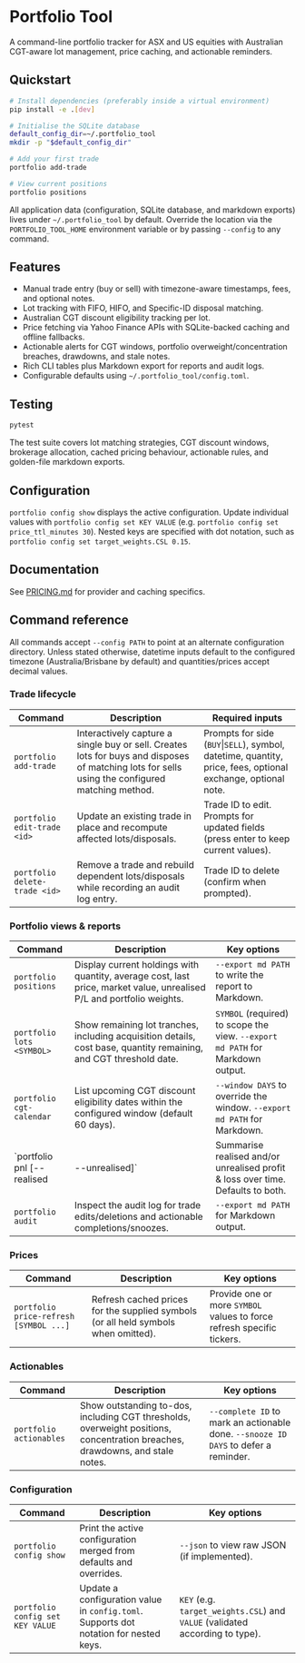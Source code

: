 # Portfolio Tool

A command-line portfolio tracker for ASX and US equities with Australian CGT-aware lot management, price caching, and actionable reminders.

## Quickstart

```bash
# Install dependencies (preferably inside a virtual environment)
pip install -e .[dev]

# Initialise the SQLite database
default_config_dir=~/.portfolio_tool
mkdir -p "$default_config_dir"

# Add your first trade
portfolio add-trade

# View current positions
portfolio positions
```

All application data (configuration, SQLite database, and markdown exports) lives under `~/.portfolio_tool` by default. Override the location via the `PORTFOLIO_TOOL_HOME` environment variable or by passing `--config` to any command.

## Features

- Manual trade entry (buy or sell) with timezone-aware timestamps, fees, and optional notes.
- Lot tracking with FIFO, HIFO, and Specific-ID disposal matching.
- Australian CGT discount eligibility tracking per lot.
- Price fetching via Yahoo Finance APIs with SQLite-backed caching and offline fallbacks.
- Actionable alerts for CGT windows, portfolio overweight/concentration breaches, drawdowns, and stale notes.
- Rich CLI tables plus Markdown export for reports and audit logs.
- Configurable defaults using `~/.portfolio_tool/config.toml`.

## Testing

```bash
pytest
```

The test suite covers lot matching strategies, CGT discount windows, brokerage allocation, cached pricing behaviour, actionable rules, and golden-file markdown exports.

## Configuration

`portfolio config show` displays the active configuration. Update individual values with `portfolio config set KEY VALUE` (e.g. `portfolio config set price_ttl_minutes 30`). Nested keys are specified with dot notation, such as `portfolio config set target_weights.CSL 0.15`.

## Documentation

See [PRICING.md](PRICING.md) for provider and caching specifics.


## Command reference

All commands accept `--config PATH` to point at an alternate configuration directory. Unless stated otherwise, datetime inputs
default to the configured timezone (Australia/Brisbane by default) and quantities/prices accept decimal values.

### Trade lifecycle

| Command | Description | Required inputs |
| --- | --- | --- |
| `portfolio add-trade` | Interactively capture a single buy or sell. Creates lots for buys and disposes of matching lots for sells using the configured matching method. | Prompts for side (`BUY`\|`SELL`), symbol, datetime, quantity, price, fees, optional exchange, optional note. |
| `portfolio edit-trade <id>` | Update an existing trade in place and recompute affected lots/disposals. | Trade ID to edit. Prompts for updated fields (press enter to keep current values). |
| `portfolio delete-trade <id>` | Remove a trade and rebuild dependent lots/disposals while recording an audit log entry. | Trade ID to delete (confirm when prompted). |

### Portfolio views & reports

| Command | Description | Key options |
| --- | --- | --- |
| `portfolio positions` | Display current holdings with quantity, average cost, last price, market value, unrealised P/L and portfolio weights. | `--export md PATH` to write the report to Markdown. |
| `portfolio lots <SYMBOL>` | Show remaining lot tranches, including acquisition details, cost base, quantity remaining, and CGT threshold date. | `SYMBOL` (required) to scope the view. `--export md PATH` for Markdown output. |
| `portfolio cgt-calendar` | List upcoming CGT discount eligibility dates within the configured window (default 60 days). | `--window DAYS` to override the window. `--export md PATH` for Markdown. |
| `portfolio pnl [--realised|--unrealised]` | Summarise realised and/or unrealised profit & loss over time. Defaults to both. | `--realised` or `--unrealised` to filter. `--export md PATH` for Markdown output. |
| `portfolio audit` | Inspect the audit log for trade edits/deletions and actionable completions/snoozes. | `--export md PATH` for Markdown output. |

### Prices

| Command | Description | Key options |
| --- | --- | --- |
| `portfolio price-refresh [SYMBOL ...]` | Refresh cached prices for the supplied symbols (or all held symbols when omitted). | Provide one or more `SYMBOL` values to force refresh specific tickers. |

### Actionables

| Command | Description | Key options |
| --- | --- | --- |
| `portfolio actionables` | Show outstanding to-dos, including CGT thresholds, overweight positions, concentration breaches, drawdowns, and stale notes. | `--complete ID` to mark an actionable done. `--snooze ID DAYS` to defer a reminder. |

### Configuration

| Command | Description | Key options |
| --- | --- | --- |
| `portfolio config show` | Print the active configuration merged from defaults and overrides. | `--json` to view raw JSON (if implemented). |
| `portfolio config set KEY VALUE` | Update a configuration value in `config.toml`. Supports dot notation for nested keys. | `KEY` (e.g. `target_weights.CSL`) and `VALUE` (validated according to type). |

